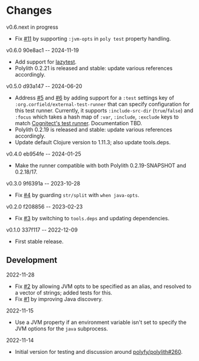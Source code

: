 # Changes

v0.6.next in progress
* Fix [#11](https://github.com/seancorfield/polylith-external-test-runner/issues/11) by supporting `:jvm-opts` in `poly test` property handling.

v0.6.0 90e8ac1 -- 2024-11-19
* Add support for [lazytest](https://github.com/noahtheduke/lazytest).
* Polylith 0.2.21 is released and stable: update various references accordingly.

v0.5.0 d93a147 -- 2024-06-20
* Address [#5](https://github.com/seancorfield/polylith-external-test-runner/issues/5) and [#6](https://github.com/seancorfield/polylith-external-test-runner/issues/6) by adding support for a `:test` settings key of `:org.corfield/external-test-runner` that can specify configuration for this test runner. Currently, it supports `:include-src-dir` (`true`/`false`) and `:focus` which takes a hash map of `:var`, `:include`, `:exclude` keys to match [Cognitect's test runner](https://github.com/cognitect-labs/test-runner). Documentation TBD.
* Polylith 0.2.19 is released and stable: update various references accordingly.
* Update default Clojure version to 1.11.3; also update tools.deps.

v0.4.0 eb954fe -- 2024-01-25
* Make the runner compatible with both Polylith 0.2.19-SNAPSHOT and 0.2.18/17.

v0.3.0 9f6391a -- 2023-10-28
* Fix [#4](https://github.com/seancorfield/polylith-external-test-runner/issues/4) by guarding `str/split` with `when java-opts`.

v0.2.0 f208856 -- 2023-02-23
* Fix [#3](https://github.com/seancorfield/polylith-external-test-runner/issues/3) by switching to `tools.deps` and updating dependencies.

v0.1.0 337f117 -- 2022-12-09
* First stable release.

## Development

2022-11-28
* Fix [#2](https://github.com/seancorfield/polylith-external-test-runner/issues/2) by allowing JVM opts to be specified as an alias, and resolved to a vector of strings; added tests for this.
* Fix [#1](https://github.com/seancorfield/polylith-external-test-runner/issues/1) by improving Java discovery.

2022-11-15
* Use a JVM property if an environment variable isn't set to specify the JVM options for the `java` subprocess.

2022-11-14
* Initial version for testing and discussion around [polyfy/polylith#260](https://github.com/polyfy/polylith/issues/260).
